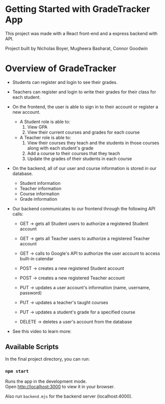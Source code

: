 # Getting Started with GradeTracker App

This project was made with a React front-end and a express backend with API.

Project built by Nicholas Boyer, Mugheera Basharat, Connor Goodwin

# Overview of GradeTracker

- Students can register and login to see their grades.

- Teachers can register and login to write their grades for their class for each student.

- On the frontend, the user is able to sign in to their account or register a new account.
    - A Student role is able to:
         1. View GPA
         2. View their current courses and grades for each course
    - A Teacher role is able to:
         1. View their courses they teach and the students in those courses along with each student's grade
         2. Add a course to their courses that they teach
         3. Update the grades of their students in each course

- On the backend, all of our user and course information is stored in our database.
    - Student information
    - Teacher information
    - Course information
    - Grade information
    
- Our backend communicates to our frontend through the following API calls:
    - GET    -> gets all Student users to authorize a registered Student account
    - GET    -> gets all Teacher users to authorize a registered Teacher account
    - GET    -> calls to Google's API to authorize the user account to access built-in calendar

    - POST   -> creates a new registered Student account
    - POST   -> creates a new registered Teacher account

    - PUT    -> updates a user account's information (name, username, password)
    - PUT    -> updates a teacher's taught courses
    - PUT    -> updates a student's grade for a specified course

    - DELETE -> deletes a user's account from the database
  

- See this video to learn more: 


## Available Scripts

In the final project directory, you can run:

### `npm start`

Runs the app in the development mode.\
Open [http://localhost:3000](http://localhost:3000) to view it in your browser.

Also run `backend.mjs` for the backend server (localhost:4000).

